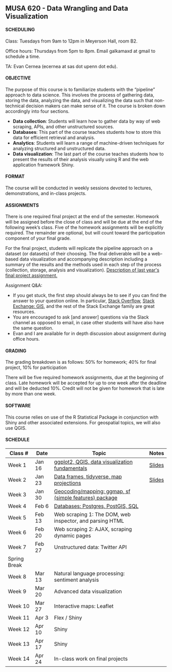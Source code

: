 ## MUSA 620 - Data Wrangling and Data Visualization

#### SCHEDULING

Class: Tuesdays from 9am to 12pm in Meyerson Hall, room B2.

Office hours: Thursdays from 5pm to 8pm. Email galkamaxd at gmail to schedule a time.

TA: Evan Cernea (ecernea at sas dot upenn dot edu).

#### OBJECTIVE

The purpose of this course is to familiarize students with the “pipeline” approach to data science. This involves the process of gathering data, storing the data, analyzing the data, and visualizing the data such that non-technical decision makers can make sense of it. The course is broken down accordingly into four sections.

- **Data collection**: Students will learn how to gather data by way of web scraping, APIs, and other unstructured sources.
- **Databases**: This part of the course teaches students how to store this data for efficient retrieval and analysis.
- **Analytics**: Students will learn a range of machine-driven techniques for analyzing structured and unstructured data.
- **Data visualization**: The last part of the course teaches students how to present the results of their analysis visually using R and the web application framework Shiny.

#### FORMAT

The course will be conducted in weekly sessions devoted to lectures, demonstrations, and in-class projects.

#### ASSIGNMENTS

There is one required final project at the end of the semester. Homework will be assigned before the close of class and will be due at the end of the following week’s class. Five of the homework assignments will be explicitly required. The remainder are optional, but will count toward the participation component of your final grade.

For the final project, students will replicate the pipeline approach on a dataset (or datasets) of their choosing. The final deliverable will be a web-based data visualization and accompanying description including a summary of the results and the methods used in each step of the process (collection, storage, analysis and visualization). [Description of last year's final project assignment.](https://github.com/MUSA-620-Fall-2017/final-project)

Assignment Q&A:
- If you get stuck, the first step should always be to see if you can find the answer to your question online. In particular, [Stack Overflow](https://stackoverflow.com/), [Stack Exchange: GIS](https://gis.stackexchange.com/), and the rest of the Stack Exchange family are great resources.
- You are encouraged to ask [and answer] questions via the Slack channel as opposed to email, in case other students will have also have the same question.
- Evan and I are available for in depth discussion about assignment during office hours. 

#### GRADING

The grading breakdown is as follows: 50% for homework; 40% for final project, 10% for participation

There will be five required homework assignments, due at the beginning of class. Late homework will be accepted for up to one week after the deadline and will be deducted 10%. Credit will not be given for homework that is late by more than one week.

#### SOFTWARE

This course relies on use of the R Statistical Package in conjunction with Shiny and other associated extensions. For geospatial topics, we will also use QGIS.

#### SCHEDULE

| Class # | Date | Topic | Notes |
|-----|------|-------|-------|
| Week 1 | Jan 16 | [ggplot2, QGIS, data visualization fundamentals](https://github.com/MUSA-620-Spring-2018/MUSA-620-Week-1) | [Slides](https://github.com/MUSA-620-Spring-2018/MUSA-620-Week-1/blob/master/week-1-data-visualization.pptx) |
| Week 2 | Jan 23 | [Data frames, tidyverse, map projections](https://github.com/MUSA-620-Spring-2018/MUSA-620-Week-2) |[Slides](https://github.com/MUSA-620-Spring-2018/MUSA-620-Week-2/blob/master/week-2-map-projections-data-frames.pptx)|
| Week 3 | Jan 30 | [Geocoding/mapping: ggmap, sf (simple features) package](https://github.com/MUSA-620-Spring-2018/MUSA-620-Week-3) ||
| Week 4 | Feb 6 | [Databases: Postgres, PostGIS, SQL](https://github.com/MUSA-620-Spring-2018/MUSA-620-Week-4/blob/master/README.md) ||
| Week 5 | Feb 13 | Web scraping 1: The DOM, web inspector, and parsing HTML ||
| Week 6 | Feb 20 | Web scraping 2: AJAX, scraping dynamic pages ||
| Week 7 | Feb 27 | Unstructured data: Twitter API ||
| Spring Break|
| Week 8|Mar 13| Natural language processing: sentiment analysis||
| Week 9|	Mar 20| Advanced data visualization||
|Week 10|	Mar 27	| Interactive maps: Leaflet||
|Week 11|	Apr 3		 | Flex / Shiny||
|Week 12	|Apr 10		| Shiny ||
|Week 13	|Apr 17		| Shiny ||
|Week 14	|Apr 24		|In-class work on final projects||
